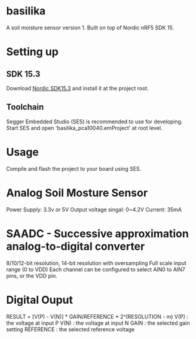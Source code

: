 # basilika
A soil moisture sensor version 1. Built on top of Nordic nRF5 SDK 15. 

# Setting up
## SDK 15.3
Download [Nordic SDK15.3](https://developer.nordicsemi.com/nRF5_SDK/nRF5_SDK_v15.x.x/) and install it at the project root.

## Toolchain
Segger Embedded Studio (SES) is recommended to use for developing. Start SES and open 'basilika_pca10040.emProject' at root level.

# Usage
Compile and flash the project to your board using SES.

# Analog Soil Mosture Sensor
Power Supply: 3.3v or 5V
Output voltage singal: 0~4.2V
Current: 35mA

# SAADC - Successive approximation analog-to-digital converter
8/10/12-bit resolution, 14-bit resolution with oversampling
Full scale input range (0 to VDD)
Each channel can be configured to select AIN0 to AIN7 pins, or the VDD pin.

# Digital Ouput
RESULT = [V(P) - V(N)] * GAIN/REFERENCE * 2^(RESOLUTION - m)
V(P) : the voltage at input P
V(N) : the voltage at input N
GAIN : the selected gain setting
REFERENCE : the selected reference voltage

